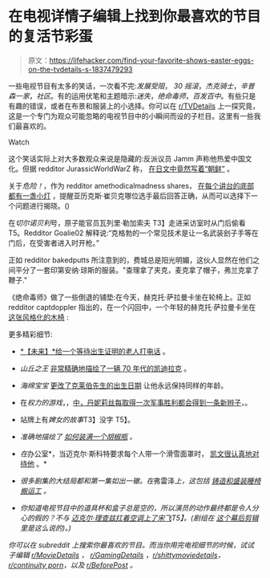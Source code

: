 # 在电视详情子编辑上找到你最喜欢的节目的复活节彩蛋

> 原文：<https://lifehacker.com/find-your-favorite-shows-easter-eggs-on-the-tvdetails-s-1837479293>

一些电视节目有太多的笑话，一次看不完:*发展受阻*， *30 摇滚*，*杰克骑士*，*辛普森一家*，*社区*。有的运用伏笔和主题暗示:*迷失*，*绝命毒师*，*百发百中*。有些只是有趣的错误，或者在布景和服装上的小选择。你可以在 [r/TVDetails](https://www.reddit.com/r/TVDetails/) 上一探究竟，这是一个专门为观众可能忽略的电视节目中的小瞬间而设的子栏目。这里有一些我们最喜欢的。

Watch

这个笑话实际上对大多数观众来说是隐藏的:反派议员 Jamm 声称他热爱中国文化。但据 redditor JurassicWorldWarZ 称， [在日文中竟然写着“朝鲜”](https://www.reddit.com/r/TVDetails/comments/7pxvo0/parks_rec_jamm_says_he_loves_chinese_culture_but/) 。

关于*危险！*，作为 redditor amethodicalmadness shares， [在每个讲台的底部都有一盏小灯](https://www.reddit.com/r/TVDetails/comments/bbb0pi/til_this_small_white_light_at_the_base_of_each/) ，提醒亚历克斯·崔贝克哪位选手最后回答正确，从而可以选择下一个问题进行揭晓。()

在*切尔诺贝利*号，原子能官员瓦列里·勒加索夫 T3】走进采访室时从门后偷看 T5。Redditor Goalie02 解释说:“克格勃的一个常见技术是让一名武装刽子手等在门后，在受害者进入时开枪。”

正如 redditor bakedputts 所注意到的，费城总是阳光明媚，这伙人显然在他们之间平分了一套印第安纳·琼斯的服装。"查理拿了夹克，麦克拿了帽子，弗兰克拿了鞭子."

《绝命毒师》做了一些倒退的铺垫:在今天，赫克托·萨拉曼卡坐在轮椅上。正如 redditor captdoppler 指出的，在一个闪回中，一个年轻的赫克托·萨拉曼卡坐在 [这张风格化的木椅](https://www.reddit.com/r/TVDetails/comments/cka0zm/in_breaking_bad_s3e7_during_the_flashback_scene/) :

更多精彩细节:

*   [*【未来】*给一个等待出生证明的老人打电话](https://www.reddit.com/r/TVDetails/comments/cozyfr/4_seasons_later/) 。

*   *山丘之王* [非常精确地描绘了一辆 70 年代的凯迪拉克](https://www.reddit.com/r/TVDetails/comments/cg4rov/in_season_5_episode_13_of_king_of_the_hill_hank/) 。
*   *海绵宝宝* [更改了克莱伯先生的出生日期](https://www.reddit.com/r/TVDetails/comments/cdto3g/in_the_spongebob_episode_sleepy_times_produced/) 让他永远保持同样的年龄。
*   在*权力的游戏*，，[中，丹妮莉丝每取得一次军事胜利都会得到一条新辫子](https://www.reddit.com/r/TVDetails/comments/726bd4/in_got_daenerys_gets_more_braids_in_her_hair_as/)，。
*   站牌上有*婢女的故事*T3】没字 T5】。
*   *准确地描绘了 [如何装满一个胡椒瓶](https://www.reddit.com/r/TVDetails/comments/70k2te/bobs_burgers_louise_fills_a_pepper_shaker_through/) 。*
*   *在*办公室*，当迈克尔·斯科特要求每个人带一个滑雪面罩时， [凯文很认真地对待他](https://www.reddit.com/r/TVDetails/comments/cq9m3h/in_the_booze_cruise_episode_of_the_office_michael/) 。*
*   *很多剧集的大结局都和第一集如出一辙。在*弗雷泽*上，这包括 [铸造和盛装睡椅搬运工](https://www.reddit.com/r/TVDetails/comments/874oq6/in_frasier_the_guy_that_delivers_martins_chair_in/) 。*
*   *你知道电视节目中的道具杯和盒子总是空的，所以演员的动作最终都是令人分心的假的？不与 [迈克尔·理查兹扛着空调上了*宋飞*](https://www.reddit.com/r/TVDetails/comments/bmr5od/in_the_parking_garage_michael_richards_kramer/)T5】。(剧组在 [这个幕后剪辑](https://youtu.be/vJI5kU-q4RM?t=164) 里是这么说的)。)*

*你可以在 subreddit 上搜索你最喜欢的节目。而当你用完电视细节的时候，试试子编辑 [r/MovieDetails](https://www.reddit.com/r/MovieDetails/) ， [r/GamingDetails](https://www.reddit.com/r/GamingDetails/) ，[r/shittymoviedetails](https://www.reddit.com/r/shittymoviedetails/)，[r/continuity porn](https://www.reddit.com/r/continuityporn/)，以及 [r/BeforePost](https://www.reddit.com/r/BeforePost/) 。*